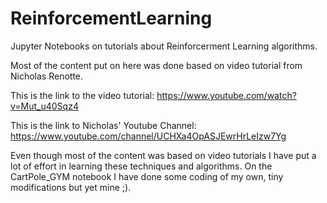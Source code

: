 # ReinforcementLearning
Jupyter Notebooks on tutorials about Reinforcerment Learning algorithms.

Most of the content put on here was done based on video tutorial from Nicholas Renotte.

This is the link to the video tutorial: https://www.youtube.com/watch?v=Mut_u40Sqz4

This is the link to Nicholas' Youtube Channel: https://www.youtube.com/channel/UCHXa4OpASJEwrHrLeIzw7Yg

Even though most of the content was based on video tutorials I have put a lot of effort in learning these techniques and algorithms.
On the CartPole_GYM notebook I have done some coding of my own, tiny modifications but yet mine ;).

